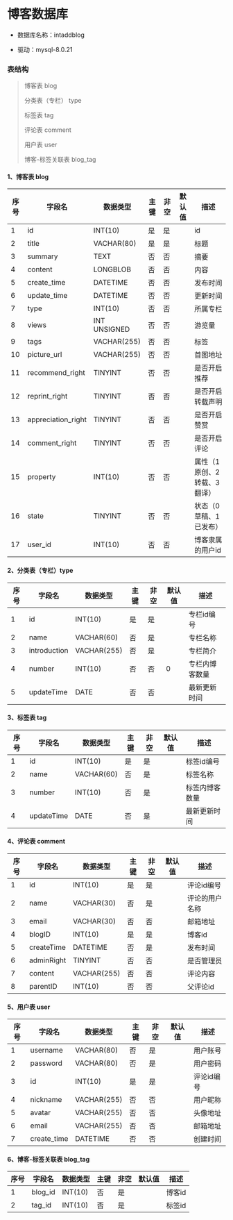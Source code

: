 # 博客数据库

* 数据库名称：intaddblog

* 驱动：mysql-8.0.21

### 表结构

> 博客表 blog
>
> 分类表（专栏） type
>
> 标签表 tag
>
> 评论表 comment
>
> 用户表 user
>
> 博客-标签关联表 blog_tag

#### 1、博客表 blog

| 序号 | 字段名             | 数据类型     | 主键 | 非空 | 默认值 | 描述                        |
| ---- | ------------------ | ------------ | ---- | ---- | ------ | --------------------------- |
| 1    | id                 | INT(10)      | 是   | 是   |        | id                          |
| 2    | title              | VACHAR(80)   | 是   | 是   |        | 标题                        |
| 3    | summary            | TEXT         | 否   | 否   |        | 摘要                        |
| 4    | content            | LONGBLOB     | 否   | 否   |        | 内容                        |
| 5    | create_time        | DATETIME     | 否   | 否   |        | 发布时间                    |
| 6    | update_time        | DATETIME     | 否   | 否   |        | 更新时间                    |
| 7    | type               | INT(10)      | 否   | 否   |        | 所属专栏                    |
| 8    | views              | INT UNSIGNED | 否   | 否   |        | 游览量                      |
| 9    | tags               | VACHAR(255)  | 否   | 否   |        | 标签                        |
| 10   | picture_url        | VACHAR(255)  | 否   | 否   |        | 首图地址                    |
| 11   | recommend_right    | TINYINT      | 否   | 否   |        | 是否开启推荐                |
| 12   | reprint_right      | TINYINT      | 否   | 否   |        | 是否开启转载声明            |
| 13   | appreciation_right | TINYINT      | 否   | 否   |        | 是否开启赞赏                |
| 14   | comment_right      | TINYINT      | 否   | 否   |        | 是否开启评论                |
| 15   | property           | INT(10)      | 否   | 否   |        | 属性（1原创、2转载、3翻译） |
| 16   | state              | TINYINT      | 否   | 否   |        | 状态（0草稿、1已发布）      |
| 17   | user_id            | INT(10)      | 否   | 否   |        | 博客隶属的用户id            |

#### 2、分类表（专栏）type

| 序号 | 字段名       | 数据类型    | 主键 | 非空 | 默认值 | 描述           |
| ---- | ------------ | ----------- | ---- | ---- | ------ | -------------- |
| 1    | id           | INT(10)     | 是   | 是   |        | 专栏id编号     |
| 2    | name         | VACHAR(60)  | 否   | 是   |        | 专栏名称       |
| 3    | introduction | VACHAR(255) | 否   | 是   |        | 专栏简介       |
| 4    | number       | INT(10)     | 否   | 否   | 0      | 专栏内博客数量 |
| 5    | updateTime   | DATE        | 否   | 否   |        | 最新更新时间   |

#### 3、标签表 tag

| 序号 | 字段名     | 数据类型   | 主键 | 非空 | 默认值 | 描述           |
| ---- | ---------- | ---------- | ---- | ---- | ------ | -------------- |
| 1    | id         | INT(10)    | 是   | 是   |        | 标签id编号     |
| 2    | name       | VACHAR(60) | 否   | 是   |        | 标签名称       |
| 3    | number     | INT(10)    | 否   | 是   |        | 标签内博客数量 |
| 4    | updateTime | DATE       | 否   | 是   |        | 最新更新时间   |

#### 4、评论表 comment

| 序号 | 字段名     | 数据类型    | 主键 | 非空 | 默认值 | 描述           |
| ---- | ---------- | ----------- | ---- | ---- | ------ | -------------- |
| 1    | id         | INT(10)     | 是   | 是   |        | 评论id编号     |
| 2    | name       | VACHAR(30)  | 否   | 是   |        | 评论的用户名称 |
| 3    | email      | VACHAR(30)  | 否   | 否   |        | 邮箱地址       |
| 4    | blogID     | INT(10)     | 是   | 是   |        | 博客id         |
| 5    | createTime | DATETIME    | 否   | 是   |        | 发布时间       |
| 6    | adminRight | TINYINT     | 否   | 否   |        | 是否管理员     |
| 7    | content    | VACHAR(255) | 否   | 否   |        | 评论内容       |
| 8    | parentID   | INT(10)     | 否   | 否   |        | 父评论id       |

#### 5、用户表 user

| 序号 | 字段名      | 数据类型    | 主键 | 非空 | 默认值 | 描述       |
| ---- | ----------- | ----------- | ---- | ---- | ------ | ---------- |
| 1    | username    | VACHAR(80)  | 否   | 是   |        | 用户账号   |
| 2    | password    | VACHAR(80)  | 否   | 是   |        | 用户密码   |
| 3    | id          | INT(10)     | 是   | 是   |        | 评论id编号 |
| 4    | nickname    | VACHAR(255) | 否   | 否   |        | 用户昵称   |
| 5    | avatar      | VACHAR(255) | 否   | 否   |        | 头像地址   |
| 6    | email       | VACHAR(255) | 否   | 否   |        | 邮箱地址   |
| 7    | create_time | DATETIME    | 否   | 否   |        | 创建时间   |

#### 6、博客-标签关联表 blog_tag

| 序号 | 字段名  | 数据类型 | 主键 | 非空 | 默认值 | 描述   |
| ---- | ------- | -------- | ---- | ---- | ------ | ------ |
| 1    | blog_id | INT(10)  | 否   | 是   |        | 博客id |
| 2    | tag_id  | INT(10)  | 否   | 是   |        | 标签id |

